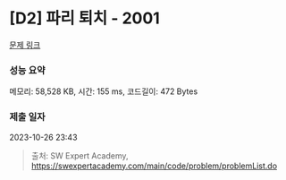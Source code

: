 # [D2] 파리 퇴치 - 2001 

[문제 링크](https://swexpertacademy.com/main/code/problem/problemDetail.do?contestProbId=AV5PzOCKAigDFAUq) 

### 성능 요약

메모리: 58,528 KB, 시간: 155 ms, 코드길이: 472 Bytes

### 제출 일자

2023-10-26 23:43



> 출처: SW Expert Academy, https://swexpertacademy.com/main/code/problem/problemList.do